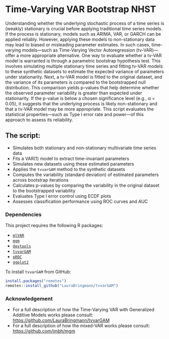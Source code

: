 # Time-Varying VAR Bootstrap NHST

Understanding whether the underlying stochastic process of a time series is (weakly) stationary is crucial before applying traditional time series models. If the process is stationary, models such as ARIMA, VAR, or GARCH can be applied reliably. However, applying these models to non-stationary data may lead to biased or misleading parameter estimates. In such cases, time-varying models—such as Time-Varying Vector Autoregression (tv-VAR)—offer a more appropriate alternative.
One way to evaluate whether a tv-VAR model is warranted is through a parametric bootstrap hypothesis test. This involves simulating multiple stationary time series and fitting tv-VAR models to these synthetic datasets to estimate the expected variance of parameters under stationarity. Next, a tv-VAR model is fitted to the original dataset, and the variance of its parameters is compared to the bootstrapped null distribution. This comparison yields p-values that help determine whether the observed parameter variability is greater than expected under stationarity.
If the p-value is below a chosen significance level (e.g., α = 0.05), it suggests that the underlying process is likely non-stationary and that a tv-VAR model may be more appropriate. This script evaluates the statistical properties—such as Type I error rate and power—of this approach to assess its reliability.

## The script:
- Simulates both stationary and non-stationary multivariate time series data
- Fits a VAR(1) model to extract time-invariant parameters
- Simulates new datasets using these estimated parameters
- Applies the `tvvarGAM` method to the synthetic datasets
- Computes the variability (standard deviation) of estimated parameters across bootstrap iterations
- Calculates p-values by comparing the variability in the original dataset to the bootstrapped variability
- Evaluates Type I error control using ECDF plots
- Assesses classification performance using ROC curves and AUC

### Dependencies

This project requires the following R packages:

- [`mlVAR`](https://cran.r-project.org/package=mlVAR)  
- [`mgm`](https://cran.r-project.org/package=mgm)  
- [`devtools`](https://cran.r-project.org/package=devtools) 
- [`tvvarGAM`](https://github.com/LauraBringmann/tvvarGAM) 
- [`pROC`](https://cran.r-project.org/package=pROC) 
- [`ggplot2`](https://cran.r-project.org/package=ggplot2)

To install `tvvarGAM` from GitHub:

```r
install.packages("remotes")
remotes::install_github("LauraBringmann/tvvarGAM")
```

### Acknowledgement
- For a full description of how the Time-Varying VAR with Generalized Additive Models works please consult: https://github.com/LauraBringmann/tvvarGAM
- For a full description of how the mixed-VAR works please consult: https://github.com/jmbh/mgm

